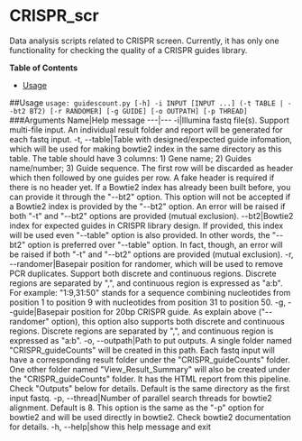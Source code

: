 # CRISPR_scr
Data analysis scripts related to CRISPR screen. Currently, it has only one functionality for checking the quality of a CRISPR guides library.

**Table of Contents**
- [Usage](#user-content-usage)

##Usage
`usage: guidescount.py [-h] -i INPUT [INPUT ...] (-t TABLE | --bt2 BT2) [-r RANDOMER] [-g GUIDE] [-o OUTPATH] [-p THREAD]`
###Arguments
Name|Help message
---|---
-i|Illumina fastq file(s). Support multi-file input. An individual result folder and report will be generated for each fastq input.
-t, --table|Table with designed/expected guide infomation, which will be used for making bowtie2 index in the same directory as this table. The table should have 3 columns: 1) Gene name; 2) Guides name/number; 3) Guide sequence. The first row will be discarded as header which then followed by one guides per row. A fake header is required if there is no header yet. If a Bowtie2 index has already been built before, you can provide it through the "--bt2" option. This option will not be accepted if a Bowtie2 index is provided by the "--bt2" option. An error will be raised if both "-t" and "--bt2" options are provided (mutual exclusion).
--bt2|Bowtie2 index for expected guides in CRISPR library design. If provided, this index will be used even "--table" option is also provided. In other words, the "--bt2" option is preferred over "--table" option. In fact, though, an error will be raised if both "-t" and "--bt2" options are provided (mutual exclusion).
-r, --randomer|Basepair position for randomer, which will be used to remove PCR duplicates. Support both discrete and continuous regions. Discrete regions are separated by ",", and continuous region is expressed as "a:b". For example: "1:9,31:50" stands for a sequence combining nucleotides from position 1 to position 9 with nucleotides from position 31 to position 50.
-g, --guide|Basepair position for 20bp CRISPR guide. As explain above ("--randomer" option), this option also supports both discrete and continuous regions. Discrete regions are separated by ",", and continuous region is expressed as "a:b".
-o, --outpath|Path to put outputs. A single folder named "CRISPR\_guideCounts" will be created in this path. Each fastq input will have a corresponding result folder under the "CRISPR\_guideCounts" folder. One other folder named "View\_Result\_Summary" will also be created under the "CRISPR_guideCounts" folder. It has the HTML report from this pipeline. Check "Outputs" below for details. Default is the same directory as the first input fastq.
-p, --thread|Number of parallel search threads for bowtie2 alignment. Default is 8. This option is the same as the "-p" option for bowtie2 and will be used directly in bowtie2. Check bowtie2 documentation for details.
-h, --help|show this help message and exit
